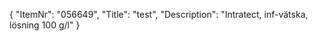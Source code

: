 {
  "ItemNr": "056649",
  "Title": "test",
  "Description": "Intratect, inf-vätska, lösning 100 g/l"
}